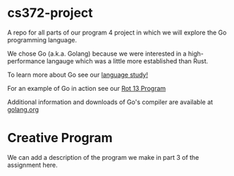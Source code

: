 # cs372-project
[](https://github.com/ivanthewebber/csc372-program4.git)

A repo for all parts of our program 4 project in which we will explore the Go programming language.

We chose Go (a.k.a. Golang) because we were interested in a high-performance langauge which was a little more established than Rust.

To learn more about Go see our [language study!](language_study.md)

For an example of Go in action see our [Rot 13 Program](ROT13.go)

Additional information and downloads of Go's compiler are available at [golang.org](golang.org)

# Creative Program
We can add a description of the program we make in part 3 of the assignment here.
